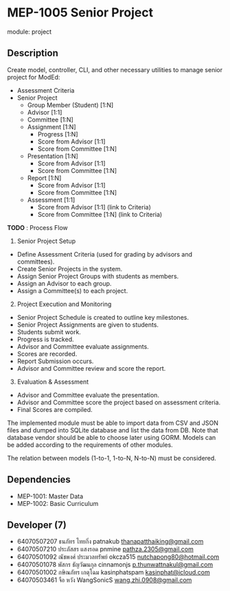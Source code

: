 # MEP-1005 Senior Project

module: project

## Description
Create model, controller, CLI, and other necessary utilities to manage senior project
for ModEd:

- Assessment Criteria
- Senior Project
    - Group Member (Student) [1:N]
    - Advisor [1:1]
    - Committee [1:N]
    - Assignment [1:N]
        - Progress [1:N]
        - Score from Advisor [1:1]
        - Score from Committee [1:N]
    - Presentation [1:N]
        - Score from Advisor [1:1]
        - Score from Committee [1:N]
    - Report [1:N]
        - Score from Advisor [1:1]
        - Score from Committee [1:N]
    - Assessment [1:1]
        - Score from Advisor [1:1] (link to Criteria)
        - Score from Committee [1:N] (link to Criteria)

**TODO** : Process Flow

1. Senior Project Setup
- Define Assessment Criteria (used for grading by advisors and committees).
- Create Senior Projects in the system.
- Assign Senior Project Groups with students as members.
- Assign an Advisor to each group.
- Assign a Committee(s) to each project.
2. Project Execution and Monitoring
- Senior Project Schedule is created to outline key milestones.
- Senior Project Assignments are given to students.
- Students submit work.
- Progress is tracked.
- Advisor and Committee evaluate assignments.
- Scores are recorded.
- Report Submission occurs.
- Advisor and Committee review and score the report.
3. Evaluation & Assessment
- Advisor and Committee evaluate the presentation.
- Advisor and Committee score the project based on assessment criteria.
- Final Scores are compiled.



The implemented module must be able to import data from CSV and JSON files and dumped
into SQLite database and list the data from DB. Note that database vendor should be able
to choose later using GORM. Models can be added according to the requirements of other
modules.

The relation between models (1-to-1, 1-to-N, N-to-N) must be considered.

## Dependencies
- MEP-1001: Master Data
- MEP-1002: Basic Curriculum

## Developer (7)
- 64070507207 ธนภัทร ไทยกิ่ง patnakub  thanapatthaiking@gmail.com
- 64070507210 ประภัสสร แสงรอด pnmine  pathza.2305@gmail.com
- 64070501092 ณัชพงศ์ ประมวลทรัพย์  okcza515   nutchapong80@hotmail.com
- 64070501078 พัสกร ธัญวัฒนกุล   cinnamonjs   p.thunwattnakul@gmail.com
- 64070501002 กษิณภัทร เกตุโฉม   kasinphatspam   kasinphat@icloud.com
- 64070503461 จือ หวัง   WangSonicS   wang.zhi.0908@gmail.com
